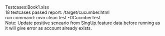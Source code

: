 Testcases:Book1.xlsx <br />
18 testcases passed report: /target/cucumber.html <br />
run command: mvn clean test -DCucmberTest <br />
Note: Update positive scneario from SingUp.feature data before running as it will give error as account already exists. <br />
